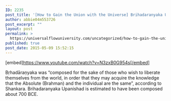 ```yaml
---
ID: 2235
post_title: '[How to Gain the Union with the Universe] Brihadaranyaka Upanishad (Audiobook)'
author: abbie04m553726
post_excerpt: ""
layout: post
permalink: >
  https://universalflowuniversity.com/uncategorized/how-to-gain-the-union-with-the-universe-brihadaranyaka-upanishad-audiobook/
published: true
post_date: 2015-05-09 15:52:15
---
```

[embed]https://www.youtube.com/watch?v=N3zxB0G954s[/embed]<br>
<p>Bṛhadāraṇyaka was “composed for the sake of those who wish to liberate themselves from the world, in order that they may acquire the knowledge that the Absolute (Brahman) and the individual are the same”, according to Shankara.  Brihadaranyaka Upanishad is estimated to have been composed about 700 BCE.</p>